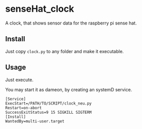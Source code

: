 # senseHat_clock
A clock, that shows sensor data for the raspberry pi sense hat.

## Install

Just copy `clock.py` to any folder and make it executable.

## Usage 

Just execute.

You may start it as dameon, by creating an systemD service.
```
[Service]
ExecStart=/PATH/TO/SCRIPT/clock_neu.py
Restart=on-abort
SuccessExitStatus=9 15 SIGKILL SIGTERM
[Install]
WantedBy=multi-user.target
```
